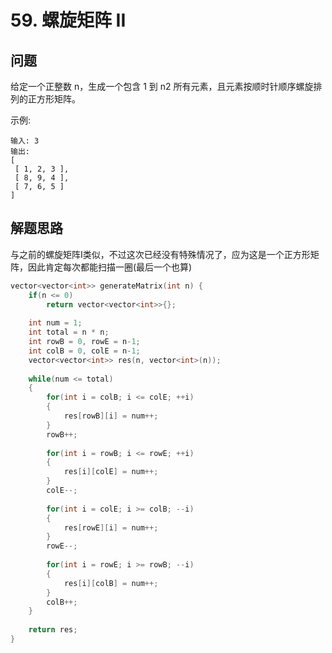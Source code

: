 # 59. 螺旋矩阵 II

## 问题
给定一个正整数 n，生成一个包含 1 到 n2 所有元素，且元素按顺时针顺序螺旋排列的正方形矩阵。


示例:
```
输入: 3
输出:
[
 [ 1, 2, 3 ],
 [ 8, 9, 4 ],
 [ 7, 6, 5 ]
]
```

## 解题思路
与之前的螺旋矩阵I类似，不过这次已经没有特殊情况了，应为这是一个正方形矩阵，因此肯定每次都能扫描一圈(最后一个也算)


```cpp
vector<vector<int>> generateMatrix(int n) {
    if(n <= 0)
        return vector<vector<int>>{};
    
    int num = 1;
    int total = n * n;
    int rowB = 0, rowE = n-1;
    int colB = 0, colE = n-1;
    vector<vector<int>> res(n, vector<int>(n));
    
    while(num <= total)
    {
        for(int i = colB; i <= colE; ++i)
        {
            res[rowB][i] = num++;
        }
        rowB++;
        
        for(int i = rowB; i <= rowE; ++i)
        {
            res[i][colE] = num++;
        }
        colE--;
        
        for(int i = colE; i >= colB; --i)
        {
            res[rowE][i] = num++;
        }
        rowE--;
        
        for(int i = rowE; i >= rowB; --i)
        {
            res[i][colB] = num++;
        }
        colB++;
    }
    
    return res;
}
```